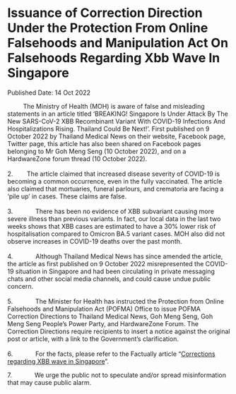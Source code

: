 <html>
    <meta http-equiv="Content-Type" content="text/html; charset=utf-8"/>
    <meta charset="utf-8"/>
    <title>Issuance of Correction Direction Under the Protection From Online Falsehoods and Manipulation Act On Falsehoods Regarding Xbb Wave In Singapore</title>
    <body><h1>Issuance of Correction Direction Under the Protection From Online Falsehoods and Manipulation Act On Falsehoods Regarding Xbb Wave In Singapore</h1>
    <p>Published Date: 14 Oct 2022</p> <p>&nbsp; &nbsp; &nbsp; &nbsp; &nbsp;The Ministry of Health (MOH) is aware of false and misleading statements in an article titled ‘BREAKING! Singapore Is Under Attack By The New SARS-CoV-2 XBB Recombinant Variant With COVID-19 Infections And Hospitalizations Rising. Thailand Could Be Next!’. First published on 9 October 2022 by Thailand Medical News on their website, Facebook page, Twitter page, this article has also been shared on Facebook pages belonging to Mr Goh Meng Seng (10 October 2022), and on a HardwareZone forum thread (10 October 2022). <br><br>2.&nbsp; &nbsp; &nbsp; &nbsp; The article claimed that increased disease severity of COVID-19 is becoming a common occurrence, even in the fully vaccinated. The article also claimed that mortuaries, funeral parlours, and crematoria are facing a ‘pile up’ in cases. These claims are false. <br><br>3.&nbsp;&nbsp;&nbsp;&nbsp;&nbsp;&nbsp;&nbsp;&nbsp;&nbsp;&nbsp;&nbsp;&nbsp; There has been no evidence of XBB subvariant causing more severe illness than previous variants. In fact, our local data in the last two weeks shows that XBB cases are estimated to have a 30% lower risk of hospitalisation compared to Omicron BA.5 variant cases. MOH also did not observe increases in COVID-19 deaths over the past month. <br><br>4.&nbsp;&nbsp;&nbsp;&nbsp;&nbsp;&nbsp;&nbsp;&nbsp;&nbsp;&nbsp;&nbsp;&nbsp; Although Thailand Medical News has since amended the article, the article as first published on 9 October 2022 misrepresented the COVID-19 situation in Singapore and had been circulating in private messaging chats and other social media channels, and could cause undue public concern. <br><br>5.&nbsp;&nbsp;&nbsp;&nbsp;&nbsp;&nbsp;&nbsp;&nbsp;&nbsp;&nbsp;&nbsp;&nbsp; The Minister for Health has instructed the Protection from Online Falsehoods and Manipulation Act (POFMA) Office to issue POFMA Correction Directions to Thailand Medical News, Goh Meng Seng, Goh Meng Seng People’s Power Party, and HardwareZone Forum. The Correction Directions require recipients to insert a notice against the original post or article, with a link to the Government’s clarification. <br><br>6.&nbsp;&nbsp;&nbsp;&nbsp;&nbsp;&nbsp;&nbsp;&nbsp;&nbsp;&nbsp;&nbsp;&nbsp; For the facts, please refer to the Factually article “<a href="https://www.gov.sg/article/factually141022-a">Corrections regarding XBB wave in Singapore</a><a href="https://www.gov.sg/article/factually291121"></a>”.</p><p>7.&nbsp;&nbsp;&nbsp;&nbsp;&nbsp;&nbsp;&nbsp;&nbsp;&nbsp;&nbsp;&nbsp;&nbsp; We urge the public not to speculate and/or spread misinformation that may cause public alarm.</p></body>
</html>